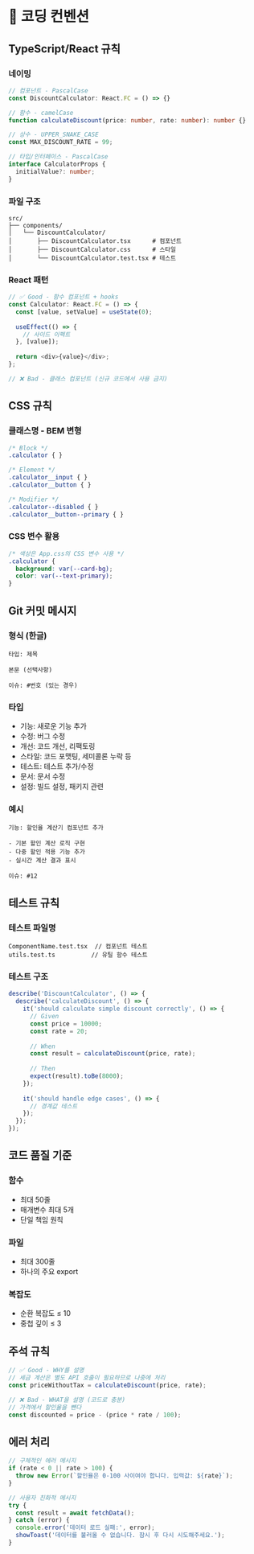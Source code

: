 # 📏 코딩 컨벤션

## TypeScript/React 규칙

### 네이밍
```typescript
// 컴포넌트 - PascalCase
const DiscountCalculator: React.FC = () => {}

// 함수 - camelCase
function calculateDiscount(price: number, rate: number): number {}

// 상수 - UPPER_SNAKE_CASE
const MAX_DISCOUNT_RATE = 99;

// 타입/인터페이스 - PascalCase
interface CalculatorProps {
  initialValue?: number;
}
```

### 파일 구조
```
src/
├── components/
│   └── DiscountCalculator/
│       ├── DiscountCalculator.tsx      # 컴포넌트
│       ├── DiscountCalculator.css      # 스타일
│       └── DiscountCalculator.test.tsx # 테스트
```

### React 패턴
```typescript
// ✅ Good - 함수 컴포넌트 + hooks
const Calculator: React.FC = () => {
  const [value, setValue] = useState(0);
  
  useEffect(() => {
    // 사이드 이펙트
  }, [value]);
  
  return <div>{value}</div>;
};

// ❌ Bad - 클래스 컴포넌트 (신규 코드에서 사용 금지)
```

## CSS 규칙

### 클래스명 - BEM 변형
```css
/* Block */
.calculator { }

/* Element */
.calculator__input { }
.calculator__button { }

/* Modifier */
.calculator--disabled { }
.calculator__button--primary { }
```

### CSS 변수 활용
```css
/* 색상은 App.css의 CSS 변수 사용 */
.calculator {
  background: var(--card-bg);
  color: var(--text-primary);
}
```

## Git 커밋 메시지

### 형식 (한글)
```
타입: 제목

본문 (선택사항)

이슈: #번호 (있는 경우)
```

### 타입
- 기능: 새로운 기능 추가
- 수정: 버그 수정
- 개선: 코드 개선, 리팩토링
- 스타일: 코드 포맷팅, 세미콜론 누락 등
- 테스트: 테스트 추가/수정
- 문서: 문서 수정
- 설정: 빌드 설정, 패키지 관련

### 예시
```
기능: 할인율 계산기 컴포넌트 추가

- 기본 할인 계산 로직 구현
- 다중 할인 적용 기능 추가
- 실시간 계산 결과 표시

이슈: #12
```

## 테스트 규칙

### 테스트 파일명
```
ComponentName.test.tsx  // 컴포넌트 테스트
utils.test.ts          // 유틸 함수 테스트
```

### 테스트 구조
```typescript
describe('DiscountCalculator', () => {
  describe('calculateDiscount', () => {
    it('should calculate simple discount correctly', () => {
      // Given
      const price = 10000;
      const rate = 20;
      
      // When
      const result = calculateDiscount(price, rate);
      
      // Then
      expect(result).toBe(8000);
    });
    
    it('should handle edge cases', () => {
      // 경계값 테스트
    });
  });
});
```

## 코드 품질 기준

### 함수
- 최대 50줄
- 매개변수 최대 5개
- 단일 책임 원칙

### 파일
- 최대 300줄
- 하나의 주요 export

### 복잡도
- 순환 복잡도 ≤ 10
- 중첩 깊이 ≤ 3

## 주석 규칙

```typescript
// ✅ Good - WHY를 설명
// 세금 계산은 별도 API 호출이 필요하므로 나중에 처리
const priceWithoutTax = calculateDiscount(price, rate);

// ❌ Bad - WHAT을 설명 (코드로 충분)
// 가격에서 할인율을 뺀다
const discounted = price - (price * rate / 100);
```

## 에러 처리

```typescript
// 구체적인 에러 메시지
if (rate < 0 || rate > 100) {
  throw new Error(`할인율은 0-100 사이여야 합니다. 입력값: ${rate}`);
}

// 사용자 친화적 메시지
try {
  const result = await fetchData();
} catch (error) {
  console.error('데이터 로드 실패:', error);
  showToast('데이터를 불러올 수 없습니다. 잠시 후 다시 시도해주세요.');
}
```